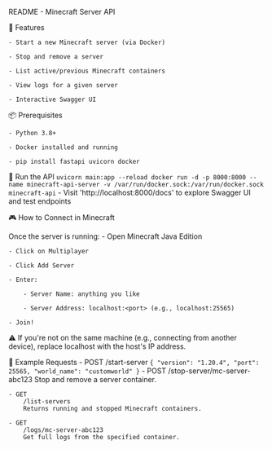 README - Minecraft Server API

🚀 Features

    - Start a new Minecraft server (via Docker)

    - Stop and remove a server

    - List active/previous Minecraft containers

    - View logs for a given server

    - Interactive Swagger UI

📦 Prerequisites

    - Python 3.8+

    - Docker installed and running

    - pip install fastapi uvicorn docker

🔧 Run the API
    ```
    uvicorn main:app --reload
    docker run -d -p 8000:8000 --name minecraft-api-server -v /var/run/docker.sock:/var/run/docker.sock minecraft-api
    ```
    - Visit 'http://localhost:8000/docs' to explore Swagger UI and test endpoints

🎮 How to Connect in Minecraft

Once the server is running:
    - Open Minecraft Java Edition

    - Click on Multiplayer

    - Click Add Server

    - Enter:

        - Server Name: anything you like

        - Server Address: localhost:<port> (e.g., localhost:25565)

    - Join!

⚠️ If you're not on the same machine (e.g., connecting from another device), replace localhost with the host's IP address.


📘 Example Requests
    - POST /start-server
    ```
    {
        "version": "1.20.4",
        "port": 25565,
        "world_name": "customworld"
    }
    ```
    - POST 
        /stop-server/mc-server-abc123
        Stop and remove a server container.

    - GET 
        /list-servers
        Returns running and stopped Minecraft containers.

    - GET 
        /logs/mc-server-abc123
        Get full logs from the specified container.